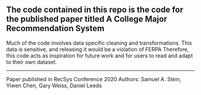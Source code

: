 The code contained in this repo is the code for the published paper titled
A College Major Recommendation System
------------------------------------------------------------------------------------------------------------------------------------------------------

Much of the code involves data specific cleaning and transformations.
This data is sensitive, and releasing it would be a violation of FERPA
Therefore, this code acts as inspiration for future work and for users to read and adapt to their own dataset.

------------------------------------------------------------------------------------------------------------------------------------------------------

Paper published in RecSys Conference 2020
Authors:
Samuel A. Stein, Yiwen Chen, Gary Weiss, Daniel Leeds
